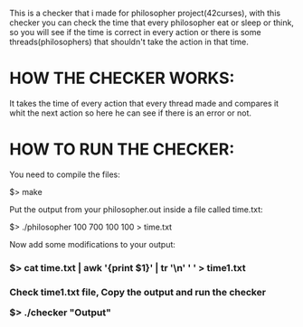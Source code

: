 This is a checker that i made for philosopher project(42curses), with this checker you can check the time that every philosopher eat or sleep or think, so you will see if the time is correct in every action or there is some threads(philosophers) that shouldn't take the action in that time.
 
  <h1>HOW THE CHECKER WORKS:</h1>
 It takes the time of every action that every thread made and compares it whit the next action so here he can see if there is an error or not.
 
 <h1>HOW TO RUN THE CHECKER:</h1>
<p>You need to compile the files:</p>
   $> make
<p>Put the output from your philosopher.out inside a file called time.txt:</p>
   $> ./philosopher 100 700 100 100 > time.txt
<p>Now add some modifications to your output:</p>
   <h3>$> cat time.txt | awk '{print $1}' | tr '\n' ' ' > time1.txt<h3>
<p>Check time1.txt file, Copy the output and run the checker</p>
   $> ./checker "Output"
